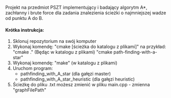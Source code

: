 Projekt na przedmiot PSZT implementujący i badający algorytm A*, zachłanny i brute force dla zadania znalezienia ścieżki o najmniejszej wadze od punktu A do B.
#### Krótka instrukcja:
1. Sklonuj repozytorium na swój komputer
2. Wykonaj komendę: "cmake [ścieżka do katalogu z plikami]" na przykład:
    "cmake ." (Będąc w katalogu z plikami)
    "cmake path-finding-with-a-star"
3. Wykonaj komendę: "make" (w katalogu z plikami)
4. Uruchom program:
    - pathfinding_with_A_star (dla gałęzi master)
    - pathfinding_with_A_star_heuristic (dla gałęzi heuristic)
5. Ścieżkę do pliku .txt możesz zmienić w pliku main.cpp - zmienna "graphFilePath"
